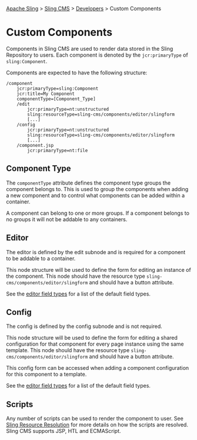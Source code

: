 <!-- Licensed to the Apache Software Foundation (ASF) under one or more contributor 
	license agreements. See the NOTICE file distributed with this work for additional 
	information regarding copyright ownership. The ASF licenses this file to 
	you under the Apache License, Version 2.0 (the "License"); you may not use 
	this file except in compliance with the License. You may obtain a copy of 
	the License at http://www.apache.org/licenses/LICENSE-2.0 Unless required 
	by applicable law or agreed to in writing, software distributed under the 
	License is distributed on an "AS IS" BASIS, WITHOUT WARRANTIES OR CONDITIONS 
	OF ANY KIND, either express or implied. See the License for the specific 
	language governing permissions and limitations under the License. -->
[Apache Sling](https://sling.apache.org) > [Sling CMS](https://github.com/apache/sling-org-apache-sling-app-cms) > [Developers](developers.md) > Custom Components

# Custom Components

Components in Sling CMS are used to render data stored in the Sling Repository to users. Each component is denoted by the `jcr:primaryType` of `sling:Component`. 

Components are expected to have the following structure:

    /component
        jcr:primaryType=sling:Component
        jcr:title=My Component
        componentType=[Component_Type]
        /edit
            jcr:primaryType=nt:unstructured
            sling:resourceType=sling-cms/components/editor/slingform
            [...]
        /config
            jcr:primaryType=nt:unstructured
            sling:resourceType=sling-cms/components/editor/slingform
            [...]
        /component.jsp
            jcr:primaryType=nt:file
            
## Component Type

The `componentType` attribute defines the component type groups the component belongs to. This is used to group the components when adding a new component and to control what components can be added within a container. 

A component can belong to one or more groups. If a component belongs to no groups it will not be addable to any containers.

## Editor

The editor is defined by the edit subnode and is required for a component to be addable to a container.

This node structure will be used to define the form for editing an instance of the component. This node should have the resource type `sling-cms/components/editor/slingform` and should have a button attribute.

See the [editor field types](editor-field-types.md) for a list of the default field types.

## Config

The config is defined by the config subnode and is not required. 

This node structure will be used to define the form for editing a shared configuration for that component for every page instance using the same template. This node should have the resource type `sling-cms/components/editor/slingform` and should have a button attribute.

This config form can be accessed when adding a component configuration for this component to a template.

See the [editor field types](editor-field-types.md) for a list of the default field types.

## Scripts

Any number of scripts can be used to render the component to user. See [Sling Resource Resolution](https://sling.apache.org/documentation/the-sling-engine/url-to-script-resolution.html) for more details on how the scripts are resolved. Sling CMS supports JSP, HTL and ECMAScript.